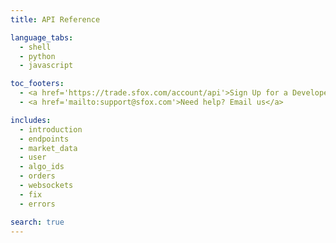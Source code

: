 ```yaml
---
title: API Reference

language_tabs:
  - shell
  - python
  - javascript

toc_footers:
  - <a href='https://trade.sfox.com/account/api'>Sign Up for a Developer Key</a>
  - <a href='mailto:support@sfox.com'>Need help? Email us</a>

includes:
  - introduction
  - endpoints
  - market_data
  - user
  - algo_ids
  - orders
  - websockets
  - fix
  - errors

search: true
---
```

